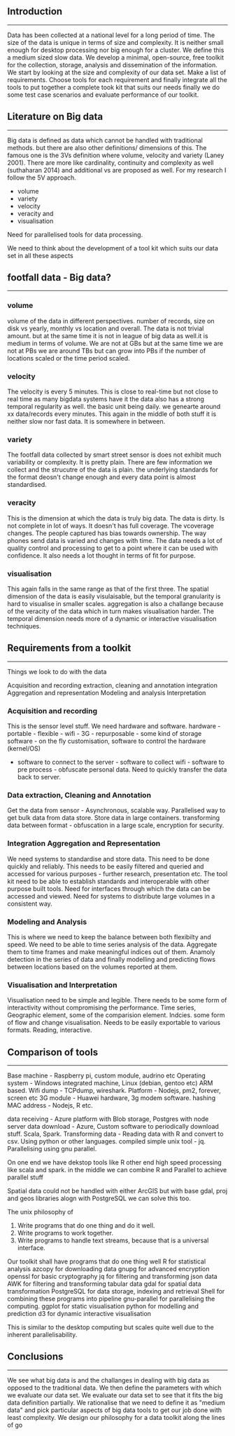 ## Introduction
--------------------------------------------------------------------------------

Data has been collected at a national level for a long period of time. The size
of the data is unique in terms of size and complexity. It is neither small
enough for desktop processing nor big enough for a cluster. We define this a
medium sized slow data. We develop a minimal, open-source, free toolkit for the
collection, storage, analysis and dissemination of the information. We start by
looking at the size and complexity of our data set. Make a list of requirements.
Choose tools for each requirement and finally integrate all the tools to put
together a complete took kit that suits our needs finally we do some test case
scenarios and evaluate performance of our toolkit.

## Literature on Big data
--------------------------------------------------------------------------------

Big data is defined as data which cannot be handled with traditional methods.
but there are also other definitions/ dimensions of this. The famous one is the
3Vs definition where volume, velocity and variety (Laney 2001). There are more
like cardinality, continuity and complexity as well (suthaharan 2014) and
additional vs are proposed as well. For my research I follow the 5V approach.
 
 - volume
 - variety
 - velocity
 - veracity and
 - visualisation

Need for parallelised tools for data processing. 

We need to think about the development of a tool kit which suits our data set in
all these aspects


## footfall data - Big data?
--------------------------------------------------------------------------------

### volume 

volume of the data in different perspectives. number of records, size on disk vs
yearly, monthly vs location and overall. The data is not trivial amount. but at
the same time it is not in league of big data as well.it is medium in terms of
volume. We are not at GBs but at the same time we are not at PBs we are around
TBs but can grow into PBs if the number of locations scaled or the time period
scaled.

### velocity

The velocity is every 5 minutes. This is close to real-time but not close to
real time as many bigdata systems have it the data also has a strong temporal
regularity as well. the basic unit being daily. we genearte around xx
data/records every minutes. This again in the middle of both stuff it is neither
slow nor fast data. It is somewhere in between.

### variety

The footfall data collected by smart street sensor is does not exhibit much
variability or complexity. It is pretty plain. There are few information we
collect and the strucutre of the data is plain. the underlying standards for the
format deosn't change enough and every data point is almost standardised.

### veracity

This is the dimension at which the data is truly big data. The data is dirty. Is
not complete in lot of ways. It doesn't has full coverage. The vcoverage
changes. The people captured has bias towards ownership. The way phones send
data is varied and changes with time. The data needs a lot of quality control
and processing to get to a point where it can be used with confidence. It also
needs a lot thought in terms of fit for purpose.

### visualisation 

This again falls in the same range as that of the first three.  The spatial
dimension of the data is easily visulaisable, but the temporal granularity is
hard to visualise in smaller scales. aggregation is also a challange because of
the veracity of the data which in turn makes visualisation harder. The temporal
dimension needs more of a dynamic or interactive visualisation techniques.

## Requirements from a toolkit
--------------------------------------------------------------------------------

Things we look to do with the data

Acquisition and recording extraction, cleaning and annotation integration
Aggregation and representation Modeling and analysis Interpretation


### Acquisition and recording

This is the sensor level stuff. We need hardware and software.  hardware -
portable - flexible - wifi - 3G - repurposable - some kind of storage software -
on the fly customisation, software to control the hardware (kernel/OS)
- software to connect to the server - software to collect wifi - software to pre
  process - obfuscate personal data. Need to quickly transfer the data back to
  server.

### Data extraction, Cleaning and Annotation

Get the data from sensor - Asynchronous, scalable way. Parallelised way to get
bulk data from data store. Store data in large containers. transforming data
between format - obfuscation in a large scale, encryption for security.

### Integration Aggregation and Representation

We need systems to standardise and store data. This need to be done quickly and
reliably. This needs to be easily filtered and queried and accessed for various
purposes - further research, presentation etc. The tool kit need to be able to
establish standards and interoperable with other purpose built tools. Need for
interfaces through which the data can be accessed and viewed. Need for systems
to distribute large volumes in a consistent way.

### Modeling and Analysis

This is where we need to keep the balance between both flexibilty and speed. We
need to be able to time series analysis of the data. Aggregate them to time
frames and make meaningful indices out of them. Anamoly detection in the series
of data and finally modelling and predicting flows between locations based on
the volumes reported at them.

### Visualisation and Interpretation

Visualisation need to be simple and legible. There needs to be some form of
interactivity without compromising the performance. Time series, Geographic
element, some of the comparision element. Indcies. some form of flow and change
visualisation. Needs to be easily exportable to various formats. Reading,
interactive.

## Comparison of tools
--------------------------------------------------------------------------------

Base machine - Raspberry pi, custom module, audrino etc
Operating system - Windows integrated machine, Linux (debian, gentoo etc) ARM
based.
Wifi dump - TCPdump, wireshark.
Platform - Nodejs, pm2, forever, screen etc 
3G module - Huawei hardware, 3g modem software.
hashing MAC address - Nodejs, R etc.

data receiving - Azure platform with Blob storage, Postgres with node server
data download - Azure, Custom software to periodically download stuff. Scala,
Spark.
Transforming data - Reading data with R and convert to csv. Using python or
other languages. compiled simple unix tool - jq. Parallelising using gnu
parallel.

On one end we have dekstop tools like R
other end high speed processing like scala and spark.
in the middle we can combine R and Parallel to achieve parallel stuff 

Spatial data could not be handled with either ArcGIS but with base gdal, proj
and geos libraries alogn with PostgreSQL we can solve this too.

The unix philosophy of
 1. Write programs that do one thing and do it well.
 2. Write programs to work together.
 3. Write programs to handle text streams, because that is a universal interface.

Our toolkit shall have programs that do one thing well
R for statistical analysis
azcopy for downloading data
gnupg for advanced encryption
openssl for basic cryptography
jq for filtering and transforming json data
AWK for filtering and transforming tabular data
gdal for spatial data transformation
PostgreSQL for data storage, indexing and retrieval
Shell for combining these programs into pipeline
gnu-parallel for parallelising the computing.
ggplot for static visualisation
python for modelling and prediction
d3 for dynamic interactive visualisation

This is similar to the desktop computing but scales quite well due to the
inherent parallelisability.


## Conclusions
--------------------------------------------------------------------------------

We see what big data is and the challanges in dealing with big data as opposed
to the traditional data. We then define the parameters with which we evaluate
our data set. We evaluate our data set to see that it fits the big data
definition partially. We rationalise that we need to define it as "medium data"
and pick particular aspects of big data tools to get our job done with least
complexity. We design our philosophy for a data toolkit along the lines of go
